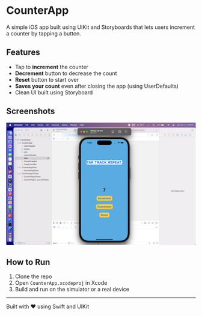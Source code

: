 # CounterApp

A simple iOS app built using UIKit and Storyboards that lets users increment a counter by tapping a button.

## Features

- Tap to **increment** the counter
- **Decrement** button to decrease the count
- **Reset** button to start over
- **Saves your count** even after closing the app (using UserDefaults)
- Clean UI built using Storyboard

## Screenshots

![CounterApp Screenshot](counterApp.png)

## How to Run

1. Clone the repo
2. Open `CounterApp.xcodeproj` in Xcode
3. Build and run on the simulator or a real device

---

Built with ❤️ using Swift and UIKit
